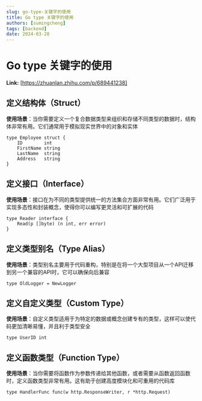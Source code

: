```yaml
---
slug: go-type-关键字的使用
title: Go type 关键字的使用
authors: [sumingcheng]
tags: [backend]
date: 2024-03-28
---
```


# Go type 关键字的使用



 **Link:** [https://zhuanlan.zhihu.com/p/689441238]

## 定义结构体（Struct）  

**使用场景**：当你需要定义一个复合数据类型来组织和存储不同类型的数据时，结构体非常有用。它们通常用于模拟现实世界中的对象和实体

```
type Employee struct {
    ID        int
    FirstName string
    LastName  string
    Address   string
}

```
## 定义接口（Interface）  

**使用场景**：接口在为不同的类型提供统一的方法集合方面非常有用。它们广泛用于实现多态性和封装概念，使得你可以编写更灵活和可扩展的代码

```
type Reader interface {
    Read(p []byte) (n int, err error)
}

```
## 定义类型别名（Type Alias）  

**使用场景**：类型别名主要用于代码重构，特别是在将一个大型项目从一个API迁移到另一个兼容的API时，它可以确保向后兼容

```
type OldLogger = NewLogger

```
## 定义自定义类型（Custom Type）  

**使用场景**：自定义类型适用于为特定的数据或概念创建专有的类型，这样可以使代码更加清晰易懂，并且利于类型安全

```
type UserID int

```
## 定义函数类型（Function Type）  

**使用场景**：当你需要将函数作为参数传递给其他函数，或者需要从函数返回函数时，定义函数类型非常有用。这有助于创建高度模块化和可重用的代码库

```
type HandlerFunc func(w http.ResponseWriter, r *http.Request)

```